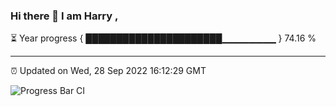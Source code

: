 ### Hi there 👋 I am Harry , 

⏳ Year progress { ██████████████████████▁▁▁▁▁▁▁▁ } 74.16 %

---

⏰ Updated on Wed, 28 Sep 2022 16:12:29 GMT

![Progress Bar CI](https://github.com/duykhang68/duykhang68/workflows/Progress%20Bar%20CI/badge.svg)
